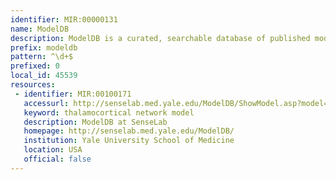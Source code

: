 ```yaml
---
identifier: MIR:00000131
name: ModelDB
description: ModelDB is a curated, searchable database of published models in the computational neuroscience domain. It accommodates models expressed in textual form, including procedural or declarative languages (e.g. C++, XML dialects) and source code written for any simulation environment.
prefix: modeldb
pattern: ^\d+$
prefixed: 0
local_id: 45539
resources:
 - identifier: MIR:00100171
   accessurl: http://senselab.med.yale.edu/ModelDB/ShowModel.asp?model=${lid}
   keyword: thalamocortical network model
   description: ModelDB at SenseLab
   homepage: http://senselab.med.yale.edu/ModelDB/
   institution: Yale University School of Medicine
   location: USA
   official: false
---
```

